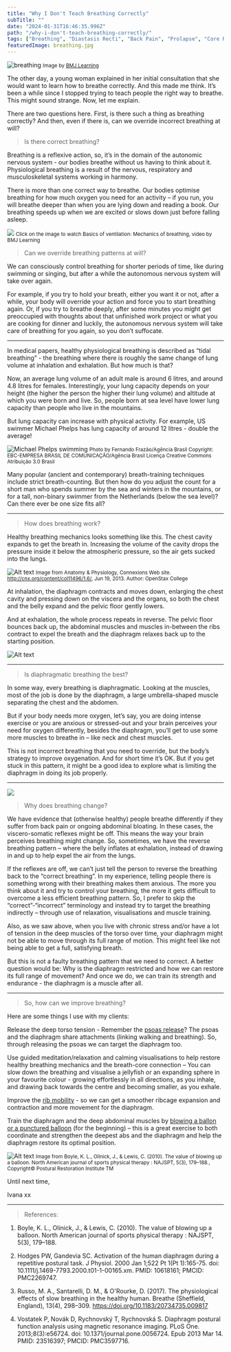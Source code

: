 ```yaml
---
title: "Why I Don't Teach Breathing Correctly"
subTitle: ""
date: "2024-01-31T16:46:35.996Z"
path: "/why-i-don't-teach-breathing-correctly/"
tags: ["Breathing", "Diastasis Recti", "Back Pain", "Prolapse", "Core Rehab"]
featuredImage: breathing.jpg
---
```


![breathing](breathing.jpg)
<small> Image by [BMJ Learning](https://www.youtube.com/@bmjlearning) </small>

The other day, a young woman explained in her initial consultation that she would want to learn how to breathe correctly. And this made me think. It’s been a while since I stopped trying to teach people the right way to breathe. This might sound strange. Now, let me explain.

There are two questions here. First, is there such a thing as breathing correctly? And then, even if there is, can we override incorrect breathing at will?  

> Is there correct breathing?

Breathing is a reflexive action, so, it’s in the domain of the autonomic nervous system - our bodies breathe without us having to think about it. Physiological breathing is a result of the nervous, respiratory and musculoskeletal systems working in harmony.

There is more than one correct way to breathe. Our bodies optimise breathing for how much oxygen you need for an activity – if you run, you will breathe deeper than when you are lying down and reading a book. Our breathing speeds up when we are excited or slows down just before falling asleep.   

[<img src="basics-breathing-bmj.jpg">](https://www.youtube.com/watch?v=NM3PK5qy9uA) <small> Click on the image to watch Basics of ventilation: Mechanics of breathing, video by BMJ Learning </small>

> Can we override breathing patterns at will?

We can consciously control breathing for shorter periods of time, like during swimming or singing, but after a while the autonomous nervous system will take over again. 

For example, if you try to hold your breath, either you want it or not, after a while, your body will override your action and force you to start breathing again. Or, if you try to breathe deeply, after some minutes you might get preoccupied with thoughts about that unfinished work project or what you are cooking for dinner and luckily, the autonomous nervous system will take care of breathing for you again, so you don’t suffocate.

* * * 

In medical papers, healthy physiological breathing is described as “tidal breathing” - the breathing where there is roughly the same change of lung volume at inhalation and exhalation. But how much is that? 

Now, an average lung volume of an adult male is around 6 litres, and around 4.8 litres for females. Interestingly, your lung capacity depends on your height (the higher the person the higher their lung volume) and altitude at which you were born and live. So, people born at sea level have lower lung capacity than people who live in the mountains. 

But lung capacity can increase with physical activity. For example, US swimmer Michael Phelps has lung capacity of around 12 litres - double the average!

![Michael Phelps swimming](Michael_Phelps.jpg)
<small> Photo by Fernando Frazão/Agência Brasil 
Copyright: EBC-EMPRESA BRASIL DE COMUNICAÇÃO/Agência Brasil Licença Creative Commons Atribuição 3.0 Brasil </small>

Many popular (ancient and contemporary) breath-training techniques include strict breath-counting. But then how do you adjust the count for a short man who spends summer by the sea and winters in the mountains, or for a tall, non-binary swimmer from the Netherlands (below the sea level)? Can there ever be one size fits all?

* * *  

> How does breathing work?

Healthy breathing mechanics looks something like this. The chest cavity expands to get the breath in. Increasing the volume of the cavity drops the pressure inside it below the atmospheric pressure, so the air gets sucked into the lungs.

![Alt text](pressure-breathing.png)
<small> Image from Anatomy & Physiology, Connexions Web site. http://cnx.org/content/col11496/1.6/, Jun 19, 2013. Author: OpenStax College </small>

At inhalation, the diaphragm contracts and moves down, enlarging the chest cavity and pressing down on the viscera and the organs, so both the chest and the belly expand and the pelvic floor gently lowers. 

And at exhalation, the whole process repeats in reverse. The pelvic floor bounces back up, the abdominal muscles and muscles in-between the ribs contract to expel the breath and the diaphragm relaxes back up to the starting position.  

![Alt text](Pelvic-floor-diaphragm.jpg)  

* * *  

> Is diaphragmatic breathing the best?


In some way, every breathing is diaphragmatic. Looking at the muscles, most of the job is done by the diaphragm, a large umbrella-shaped muscle separating the chest and the abdomen. 

But if your body needs more oxygen, let’s say, you are doing intense exercise or you are anxious or stressed-out and your brain perceives your need for oxygen differently, besides the diaphragm, you’ll get to use some more muscles to breathe in – like neck and chest muscles. 

This is not incorrect breathing that you need to override, but the body’s strategy to improve oxygenation. And for short time it’s OK. But if you get stuck in this pattern, it might be a good idea to explore what is limiting the diaphragm in doing its job properly.

* * *  

[<img src="reverse-breathing.jpg">](https://www.youtube.com/shorts/gxlNFxy3WUU)  

> Why does breathing change?

We have evidence that (otherwise healthy) people breathe differently if they suffer from back pain or ongoing abdominal bloating. In these cases, the viscero-somatic reflexes might be off. This means the way your brain perceives breathing might change. So, sometimes, we have the reverse breathing pattern – where the belly inflates at exhalation, instead of drawing in and up to help expel the air from the lungs. 

If the reflexes are off, we can’t just tell the person to reverse the breathing back to the “correct breathing”. In my experience, telling people there is something wrong with their breathing makes them anxious. The more you think about it and try to control your breathing, the more it gets difficult to overcome a less efficient breathing pattern. So, I prefer to skip the “correct”-“incorrect” terminology and instead try to target the breathing indirectly – through use of relaxation, visualisations and muscle training.

Also, as we saw above, when you live with chronic stress and/or have a lot of tension in the deep muscles of the torso over time, your diaphragm might not be able to move through its full range of motion. This might feel like not being able to get a full, satisfying breath. 

But this is not a faulty breathing pattern that we need to correct. A better question would be: Why is the diaphragm restricted and how we can restore its full range of movement? And once we do, we can train its strength and endurance - the diaphragm is a muscle after all.

* * *  

> So, how can we improve breathing?

Here are some things I use with my clients:

Release the deep torso tension - Remember the [psoas release](https://www.youtube.com/shorts/sjdByL2SKCo)? The psoas and the diaphragm share attachments (linking walking and breathing). So, through releasing the psoas we can target the diaphragm too.

Use guided meditation/relaxation and calming visualisations to help restore healthy breathing mechanics and the breath-core connection – You can slow down the breathing and visualise a jellyfish or an expanding sphere in your favourite colour - growing effortlessly in all directions, as you inhale, and drawing back towards the centre and becoming smaller, as you exhale. 

Improve the [rib mobility](https://www.youtube.com/shorts/p7HTVqoVUV8) - so we can get a smoother ribcage expansion and  contraction and more movement for the diaphragm.

Train the diaphragm and the deep abdominal muscles by [blowing a ballon or a punctured balloon](https://www.instagram.com/p/C0Py_kaog9k/) (for the beginning) – this is a great exercise to both coordinate and strengthen the deepest abs and the diaphragm and help the diaphragm restore its optimal position.

![Alt text](balloon-blowing.jpg)
<small> Image from Boyle, K. L., Olinick, J., & Lewis, C. (2010). The value of blowing up a balloon. North American journal of sports physical therapy : NAJSPT, 5(3), 179–188., Copyright© Postural Restoration Institute TM </small>

Until next time, 

Ivana xx 

* * *  

> References:

1. Boyle, K. L., Olinick, J., & Lewis, C. (2010). The value of blowing up a balloon. North American journal of sports physical therapy : NAJSPT, 5(3), 179–188.

2. Hodges PW, Gandevia SC. Activation of the human diaphragm during a repetitive postural task. J Physiol. 2000 Jan 1;522 Pt 1(Pt 1):165-75. doi: 10.1111/j.1469-7793.2000.t01-1-00165.xm. PMID: 10618161; PMCID: PMC2269747.   
   
3. Russo, M. A., Santarelli, D. M., & O'Rourke, D. (2017). The physiological effects of slow breathing in the healthy human. Breathe (Sheffield, England), 13(4), 298–309. https://doi.org/10.1183/20734735.009817  

4. Vostatek P, Novák D, Rychnovský T, Rychnovská S. Diaphragm postural function analysis using magnetic resonance imaging. PLoS One. 2013;8(3):e56724. doi: 10.1371/journal.pone.0056724. Epub 2013 Mar 14. PMID: 23516397; PMCID: PMC3597716.